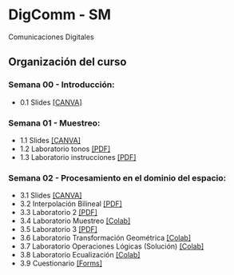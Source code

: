 # DigComm - SM
Comunicaciones Digitales

## Organización del curso

### Semana 00 - Introducción:
* 0.1 Slides [[CANVA]](https://www.canva.com/design/DAFqPz3ryZM/UGOHeBnqearLsuR1M3RdnQ/edit?utm_content=DAFqPz3ryZM&utm_campaign=designshare&utm_medium=link2&utm_source=sharebutton)

### Semana 01 - Muestreo:
* 1.1 Slides [[CANVA]](https://www.canva.com/design/DAFqn4zJHf8/-nZidbOzIgvU3h2T5ZPJyw/edit?utm_content=DAFqn4zJHf8&utm_campaign=designshare&utm_medium=link2&utm_source=sharebutton)
* 1.2 Laboratorio tonos [[PDF]](https://github.com/sfmoram/DigComm-SM/blob/main/Semana%201/VARIOUS%20TONES%20USED%20IN%20NATIONAL.pdf)
* 1.3 Laboratorio instrucciones [[PDF]](https://github.com/sfmoram/DigComm-SM/blob/main/Semana%201/Readme.md)

### Semana 02 - Procesamiento en el dominio del espacio:
* 3.1 Slides [[CANVA]](https://www.canva.com/design/DAFayV2Lxf4/TTACxfP5UlW6kvo7u_5p5A/edit?utm_content=DAFayV2Lxf4&utm_campaign=designshare&utm_medium=link2&utm_source=sharebutton)
* 3.2 Interpolación Bilineal [[PDF]](https://github.com/sfmoram/PDI-SM/blob/main/Semana%2003/EjercicioInterpolaci%C3%B3nBilineal.pdf)
* 3.3 Laboratorio 2 [[PDF]](https://github.com/sfmoram/PDI-SM/blob/main/Semana%2003/Actividad__2_20232.pdf)
* 3.4 Laboratorio Muestreo [[Colab]](https://github.com/sfmoram/PDI-SM/blob/main/Semana%2003/Lab_2_PDI_Muestreo.ipynb)
* 3.5 Laboratorio 3 [[PDF]](https://github.com/sfmoram/PDI-SM/blob/main/Semana%2003/Actividad__3_20232.pdf)
* 3.6 Laboratorio Transformación Geométrica [[Colab]](https://github.com/sfmoram/PDI-SM/blob/main/Semana%2003/Lab_3_PDI_Transformaci%C3%B3n_Geom%C3%A9trica.ipynb)
* 3.7 Laboratorio Operaciones Lógicas (Solución) [[Colab]](https://github.com/sfmoram/PDI-SM/blob/main/Semana%2003/Lab_3_Desaf%C3%ADo_Operaciones_L%C3%B3gicas.ipynb)
* 3.8 Laboratorio Ecualización [[Colab]](https://github.com/sfmoram/PDI-SM/blob/main/Semana%2003/Lab_4_PDI_Ecualizaci%C3%B3n.ipynb)
* 3.9 Cuestionario [[Forms]](https://forms.gle/3snQ7eJfRHd1rQ367)
